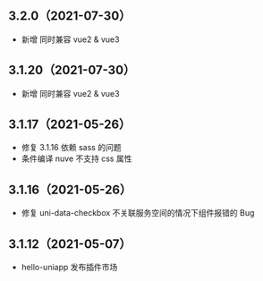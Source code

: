 ## 3.2.0（2021-07-30）
- 新增 同时兼容 vue2 & vue3 
## 3.1.20（2021-07-30）
- 新增 同时兼容 vue2 & vue3 
## 3.1.17（2021-05-26）
- 修复 3.1.16 依赖 sass 的问题
-  条件编译 nuve 不支持 css 属性

## 3.1.16（2021-05-26）
- 修复 uni-data-checkbox 不关联服务空间的情况下组件报错的 Bug


## 3.1.12（2021-05-07）
- hello-uniapp 发布插件市场
